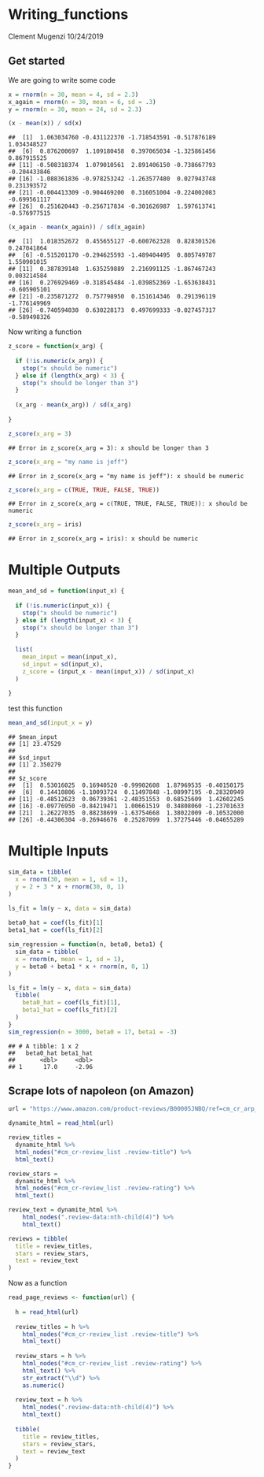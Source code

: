 Writing\_functions
================
Clement Mugenzi
10/24/2019

## Get started

We are going to write some code

``` r
x = rnorm(n = 30, mean = 4, sd = 2.3)
x_again = rnorm(n = 30, mean = 6, sd = .3) 
y = rnorm(n = 30, mean = 24, sd = 2.3)

(x - mean(x)) / sd(x)
```

    ##  [1]  1.063034760 -0.431122370 -1.718543591 -0.517876189  1.034348527
    ##  [6]  0.876200697  1.109180458  0.397065034 -1.325861456  0.867915525
    ## [11] -0.508318374  1.079010561  2.891406150 -0.738667793 -0.204433846
    ## [16] -1.088361836 -0.978253242 -1.263577480  0.027943748  0.231393572
    ## [21] -0.004413309 -0.904469200  0.316051004 -0.224002083 -0.699561117
    ## [26]  0.251620443 -0.256717834 -0.301626987  1.597613741 -0.576977515

``` r
(x_again - mean(x_again)) / sd(x_again)
```

    ##  [1]  1.018352672  0.455655127 -0.600762328  0.828301526  0.247041864
    ##  [6] -0.515201170 -0.294625593 -1.489404495  0.805749787  1.550901015
    ## [11]  0.387839148  1.635259889  2.216991125 -1.867467243  0.003214584
    ## [16]  0.276929469 -0.318545484 -1.039852369 -1.653638431 -0.605905101
    ## [21] -0.235871272  0.757798950  0.151614346  0.291396119 -1.776149969
    ## [26] -0.740594030  0.630228173  0.497699333 -0.027457317 -0.589498326

Now writing a function

``` r
z_score = function(x_arg) {
  
  if (!is.numeric(x_arg)) {
    stop("x should be numeric")
  } else if (length(x_arg) < 3) {
    stop("x should be longer than 3")
  } 
  
  (x_arg - mean(x_arg)) / sd(x_arg)
  
}
```

``` r
z_score(x_arg = 3)
```

    ## Error in z_score(x_arg = 3): x should be longer than 3

``` r
z_score(x_arg = "my name is jeff")
```

    ## Error in z_score(x_arg = "my name is jeff"): x should be numeric

``` r
z_score(x_arg = c(TRUE, TRUE, FALSE, TRUE))
```

    ## Error in z_score(x_arg = c(TRUE, TRUE, FALSE, TRUE)): x should be numeric

``` r
z_score(x_arg = iris)
```

    ## Error in z_score(x_arg = iris): x should be numeric

# Multiple Outputs

``` r
mean_and_sd = function(input_x) {
  
  if (!is.numeric(input_x)) {
    stop("x should be numeric")
  } else if (length(input_x) < 3) {
    stop("x should be longer than 3")
  } 
  
  list(
    mean_input = mean(input_x),
    sd_input = sd(input_x),
    z_score = (input_x - mean(input_x)) / sd(input_x)
  )
  
}
```

test this function

``` r
mean_and_sd(input_x = y)
```

    ## $mean_input
    ## [1] 23.47529
    ## 
    ## $sd_input
    ## [1] 2.350279
    ## 
    ## $z_score
    ##  [1]  0.53016025  0.16940520 -0.99902608  1.87969535 -0.40150175
    ##  [6]  0.14410806 -1.10093724  0.11497848 -1.08997195 -0.28320949
    ## [11] -0.48512623  0.06739361 -2.48351553  0.68525609  1.42602245
    ## [16] -0.09776950 -0.84219471  1.00661519  0.34808060 -1.23701633
    ## [21]  1.26227035  0.88238699 -1.63754668  1.38022009 -0.10532000
    ## [26] -0.44306304 -0.26946676  0.25287099  1.37275446 -0.04655289

# Multiple Inputs

``` r
sim_data = tibble(
  x = rnorm(30, mean = 1, sd = 1),
  y = 2 + 3 * x + rnorm(30, 0, 1)
)

ls_fit = lm(y ~ x, data = sim_data)
  
beta0_hat = coef(ls_fit)[1]
beta1_hat = coef(ls_fit)[2]
```

``` r
sim_regression = function(n, beta0, beta1) {
  sim_data = tibble(
  x = rnorm(n, mean = 1, sd = 1),
  y = beta0 + beta1 * x + rnorm(n, 0, 1)
)

ls_fit = lm(y ~ x, data = sim_data)
  tibble(
    beta0_hat = coef(ls_fit)[1],
    beta1_hat = coef(ls_fit)[2]
  )
}
sim_regression(n = 3000, beta0 = 17, beta1 = -3)
```

    ## # A tibble: 1 x 2
    ##   beta0_hat beta1_hat
    ##       <dbl>     <dbl>
    ## 1      17.0     -2.96

## Scrape lots of napoleon (on Amazon)

``` r
url = "https://www.amazon.com/product-reviews/B00005JNBQ/ref=cm_cr_arp_d_viewopt_rvwer?ie=UTF8&reviewerType=avp_only_reviews&sortBy=recent&pageNumber=1"

dynamite_html = read_html(url)

review_titles = 
  dynamite_html %>%
  html_nodes("#cm_cr-review_list .review-title") %>%
  html_text()

review_stars = 
  dynamite_html %>%
  html_nodes("#cm_cr-review_list .review-rating") %>%
  html_text()

review_text = dynamite_html %>%
    html_nodes(".review-data:nth-child(4)") %>%
    html_text()

reviews = tibble(
  title = review_titles,
  stars = review_stars,
  text = review_text
)
```

Now as a function

``` r
read_page_reviews <- function(url) {
  
  h = read_html(url)
  
  review_titles = h %>%
    html_nodes("#cm_cr-review_list .review-title") %>%
    html_text()
  
  review_stars = h %>%
    html_nodes("#cm_cr-review_list .review-rating") %>%
    html_text() %>%
    str_extract("\\d") %>%
    as.numeric()
  
  review_text = h %>%
    html_nodes(".review-data:nth-child(4)") %>%
    html_text()
  
  tibble(
    title = review_titles,
    stars = review_stars,
    text = review_text
  )
}
```
